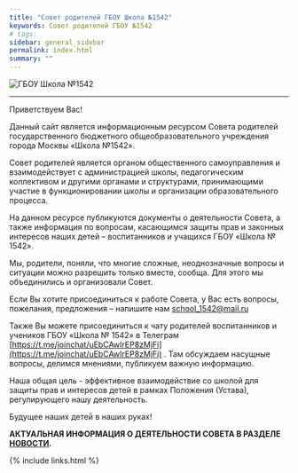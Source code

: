 ```yaml
---
title: "Совет родителей ГБОУ Школа №1542"
keywords: Совет родителей ГБОУ №1542
# tags:
sidebar: general_sidebar
permalink: index.html
summary: ""
---
```


<p><img src="{{ "images/gym1542.jpeg" }}" alt="ГБОУ Школа №1542"/></p>

*** 

Приветствуем Вас!

Данный сайт является информационным ресурсом Совета родителей государственного бюджетного общеобразовательного учреждения города Москвы «Школа №1542».

Совет родителей является органом общественного самоуправления и взаимодействует с администрацией школы, педагогическим коллективом и другими органами и структурами, принимающими участие в функционировании школы и организации образовательного процесса.

На данном ресурсе публикуются документы о деятельности Совета, а также информация по вопросам, касающимся защиты прав и законных интересов наших детей – воспитанников и учащихся ГБОУ «Школа № 1542».

Мы, родители, поняли, что многие сложные, неоднозначные вопросы и ситуации можно разрешить только вместе, сообща. Для этого мы объединились и организовали Совет.

Если Вы хотите присоединиться к работе Совета, у Вас есть вопросы, пожелания, предложения – напишите нам [school_1542@mail.ru](mailto:school_1542@mail.ru)

Также Вы можете присоединиться к чату родителей воспитанников и учеников  ГБОУ «Школа № 1542» в Телеграм [https://t.me/joinchat/uEbCAwIrEP8zMjFi](https://t.me/joinchat/uEbCAwIrEP8zMjFi) . Там обсуждаем насущные вопросы, делимся мнениями, публикуем важную информацию.

Наша общая цель  - эффективное взаимодействие со школой для защиты прав и интересов детей в рамках Положения (Устава), регулирующего нашу деятельность.

Будущее наших детей в наших руках!

**АКТУАЛЬНАЯ ИНФОРМАЦИЯ О ДЕЯТЕЛЬНОСТИ СОВЕТА В РАЗДЕЛЕ [НОВОСТИ](news.html).**

{% include links.html %}

